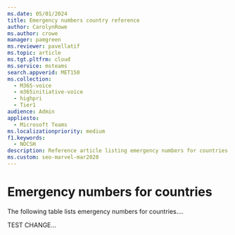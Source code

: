 ```yaml
---
ms.date: 05/01/2024
title: Emergency numbers country reference
author: CarolynRowe
ms.author: crowe
manager: pamgreen
ms.reviewer: pavellatif
ms.topic: article
ms.tgt.pltfrm: cloud
ms.service: msteams
search.appverid: MET150
ms.collection: 
  - M365-voice
  - m365initiative-voice
  - highpri
  - Tier1
audience: Admin
appliesto: 
  - Microsoft Teams
ms.localizationpriority: medium
f1.keywords: 
  - NOCSH
description: Reference article listing emergency numbers for countries.
ms.custom: seo-marvel-mar2020
---
```


# Emergency numbers for countries

The following table lists emergency numbers for countries.... 

TEST CHANGE...


